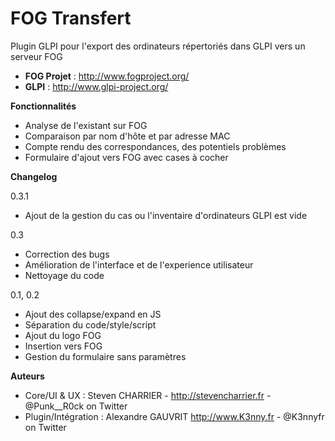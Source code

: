 FOG Transfert
============

Plugin GLPI pour l'export des ordinateurs répertoriés dans GLPI vers un serveur FOG

* **FOG Projet** : http://www.fogproject.org/
* **GLPI** : http://www.glpi-project.org/

**Fonctionnalités**

 - Analyse de l'existant sur FOG
 - Comparaison par nom d'hôte et par adresse MAC
 - Compte rendu des correspondances, des potentiels problèmes
 - Formulaire d'ajout vers FOG avec cases à cocher
 
**Changelog**

0.3.1

 - Ajout de la gestion du cas ou l'inventaire d'ordinateurs GLPI est vide

0.3
 - Correction des bugs
 - Amélioration de l'interface et de l'experience utilisateur
 - Nettoyage du code

0.1, 0.2
 - Ajout des collapse/expand en JS
 - Séparation du code/style/script
 - Ajout du logo FOG
 - Insertion vers FOG
 - Gestion du formulaire sans paramètres

**Auteurs**

- Core/UI & UX : Steven CHARRIER - http://stevencharrier.fr - @Punk__R0ck on Twitter
- Plugin/Intégration : Alexandre GAUVRIT http://www.K3nny.fr - @K3nnyfr on Twitter
